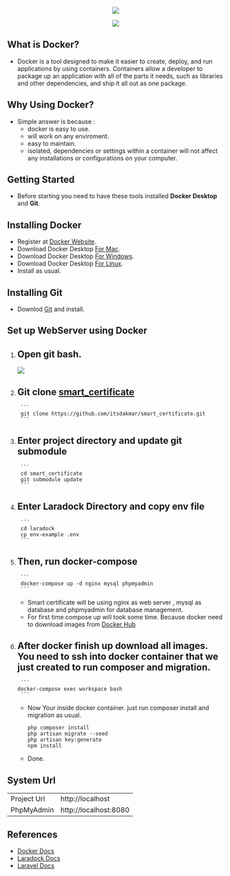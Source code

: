 <p align="center">
   <img src="https://laravel.com/assets/img/components/logo-laravel.svg">
</p>
<p align="center">
   <img src="https://www.docker.com/sites/default/files/social/docker_facebook_share.png">
</p>

## What is Docker?
- Docker is a tool designed to make it easier to create, deploy, and run applications by using containers. Containers allow a developer to package up an application with all of the parts it needs, such as libraries and other dependencies, and ship it all out as one package.

## Why Using Docker?
- Simple answer is because : 
    - docker is easy to use.
    - will work on any enviroment.
    - easy to maintain.
    - isolated, dependencies or settings within a container will not affect any installations or configurations on your computer.

## Getting Started
- Before starting you need to have these tools installed **Docker Desktop** and **Git**.

## Installing Docker
- Register at [Docker Website](https://hub.docker.com/signup).
- Download Docker Desktop [For Mac](https://hub.docker.com/editions/community/docker-ce-desktop-mac).
- Download Docker Desktop [For Windows](https://hub.docker.com/editions/community/docker-ce-desktop-windows).
- Download Docker Desktop [For Linux](https://hub.docker.com/search?q=&type=edition&offering=enterprise&operating_system=linux).
- Install as usual.

## Installing Git
- Downlod [Git](https://git-scm.com/downloads) and install.

## Set up WebServer using Docker
1. Open git bash.
    -
    <img src="https://i.ibb.co/fvn79k2/git-bsh.png">
    
2. Git clone [smart_certificate](https://github.com/itsdakmar/smart_certificate.git)
    - 
        ```
        git clone https://github.com/itsdakmar/smart_certificate.git
        ```
3. Enter project directory and update git submodule
    - 
        ```
        cd smart_certificate
        git submodule update 
        ```
4. Enter Laradock Directory and copy env file
   - 
        ```
        cd laradock
        cp env-example .env
        ```
5. Then, run docker-compose 
   - 
        ```
        docker-compose up -d nginx mysql phpmyadmin
        ```
   - Smart certificate will be using nginx as web server , mysql as database and phpmyadmin for database management.
   - For first time compose up will took some time. Because docker need to download images from [Docker Hub](https://hub.docker.com/)
   
6. After docker finish up download all images. You need to ssh into docker container that we just created to run composer and migration.
   -
        ```
       docker-compose exec workspace bash
        ```
   - Now Your inside docker container. just run composer install and migration as usual.
   
        ```
       php composer install
       php artisan migrate --seed
       php artisan key:generate
       npm install
        ```
   - Done.
 
 ## System Url
   <table>
    <tr>
       <td>Project Url</td>
       <td>http://localhost</td>
    </tr> 
    <tr>
       <td>PhpMyAdmin</td>
       <td>http://localhost:8080</td>
    </tr> 
   </table>
   
   ## References
   - [Docker Docs](https://docs.docker.com/)
   - [Laradock Docs](https://laradock.io/documentation/)
   - [Laravel Docs](https://laravel.com/docs/5.8)
   
